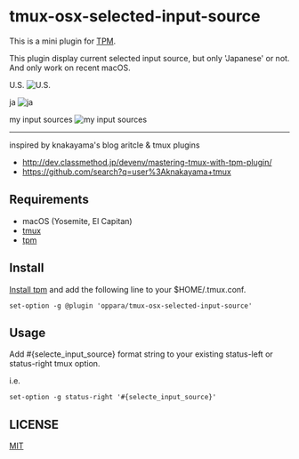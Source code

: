 # tmux-osx-selected-input-source

This is a mini plugin for [TPM](https://github.com/tmux-plugins/tpm).

This plugin display current selected input source, but only 'Japanese' or not.<br>
And only work on recent macOS. 

U.S.
![U.S.](https://cloud.githubusercontent.com/assets/10661/25958881/eeaaecf8-36ac-11e7-8650-59921c53ddfa.png)

ja
![ja](https://cloud.githubusercontent.com/assets/10661/25958905/057d16e0-36ad-11e7-9c31-d2bbf6c5bfe6.png)

my input sources
![my input sources](https://cloud.githubusercontent.com/assets/10661/25958632/1e8180b4-36ac-11e7-896c-0e3086391eb0.png)

----

inspired by knakayama's blog aritcle & tmux plugins<br>

* http://dev.classmethod.jp/devenv/mastering-tmux-with-tpm-plugin/
* https://github.com/search?q=user%3Aknakayama+tmux


## Requirements

* macOS (Yosemite, El Capitan)
* [tmux](https://tmux.github.io/)
* [tpm](https://github.com/tmux-plugins/tpm)


## Install

[Install tpm](https://github.com/tmux-plugins/tpm#installation) and add the following line to your $HOME/.tmux.conf.

```shell
set-option -g @plugin 'oppara/tmux-osx-selected-input-source'
```


## Usage

Add #{selecte_input_source} format string to your existing status-left or status-right tmux option.

i.e.

```shell
set-option -g status-right '#{selecte_input_source}'
```


## LICENSE

[MIT](https://oppara.mit-license.org/)


